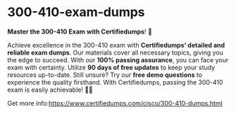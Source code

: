 # 300-410-exam-dumps
**Master the 300-410 Exam with Certifiedumps**! 🚀

Achieve excellence in the 300-410 exam with **Certifiedumps’ detailed and reliable exam dumps**. Our materials cover all necessary topics, giving you the edge to succeed. With our **100% passing assurance**, you can face your exam with certainty. Utilize **90 days of free updates** to keep your study resources up-to-date. Still unsure? Try our **free demo questions** to experience the quality firsthand. With Certifiedumps, passing the 300-410 exam is easily achievable! 🌟📘

Get more info:https://www.certifiedumps.com/cisco/300-410-dumps.html
